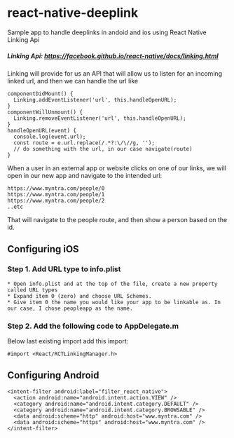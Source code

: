 # react-native-deeplink
Sample app to handle deeplinks in andoid and ios using React Native Linking Api

##### Linking Api:	https://facebook.github.io/react-native/docs/linking.html

Linking will provide for us an API that will allow us to listen for an incoming linked url, and then we can handle the url like
```
componentDidMount() {
  Linking.addEventListener('url', this.handleOpenURL);
}
componentWillUnmount() {
  Linking.removeEventListener('url', this.handleOpenURL);
}
handleOpenURL(event) {
  console.log(event.url);
  const route = e.url.replace(/.*?:\/\//g, '');
  // do something with the url, in our case navigate(route)
}
```
When a user in an external app or website clicks on one of our links, we will open in our new app and navigate to the intended url:
```
https://www.myntra.com/people/0
https://www.myntra.com/people/1
https://www.myntra.com/people/2
..etc
```
That will navigate to the people route, and then show a person based on the id.

## Configuring iOS

### Step 1. Add URL type to info.plist

	* Open info.plist and at the top of the file, create a new property called URL types
	* Expand item 0 (zero) and choose URL Schemes.
	* Give item 0 the name you would like your app to be linkable as. In our case, I chose peopleapp as the name.
	
### Step 2. Add the following code to AppDelegate.m

Below last existing import add this import:

`#import <React/RCTLinkingManager.h>`

## Configuring Android

```
<intent-filter android:label="filter_react_native">
  <action android:name="android.intent.action.VIEW" />
  <category android:name="android.intent.category.DEFAULT" />
  <category android:name="android.intent.category.BROWSABLE" />
  <data android:scheme="http" android:host="www.myntra.com" />
  <data android:scheme="https" android:host="www.myntra.com" />
</intent-filter>
```
